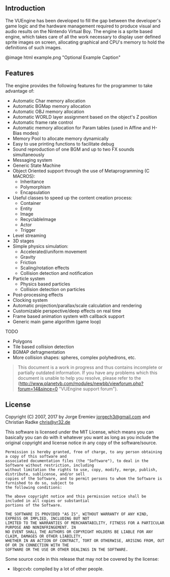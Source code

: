 Introduction
------------

The VUEngine has been developed to fill the gap between the developer's game logic and the hardware management 
required to produce visual and audio results on the Nintendo Virtual Boy. The engine is a sprite based engine, 
which takes care of all the work necessary to display user defined sprite images on screen, allocating graphical 
and CPU's memory to hold the definitions of such images. 

@image html example.png "Optional Example Caption"


Features
--------

The engine provides the following features for the programmer to take advantage of:

- Automatic Char memory allocation
- Automatic BGMap memory allocation
- Automatic OBJ memory allocation
- Automatic WORLD layer assignment based on the object's Z position
- Automatic frame rate control
- Automatic memory allocation for Param tables (used in Affine and H-Bias modes)
- Memory Pool to allocate memory dynamically
- Easy to use printing functions to facilitate debug
- Sound reproduction of one BGM and up to two FX sounds simultaneously
- Messaging system
- Generic State Machine
- Object Oriented support through the use of Metaprogramming (C MACROS):
    - Inheritance
    - Polymorphism
    - Encapsulation
- Useful classes to speed up the content creation process:
	- Container
	- Entity
    - Image
    - RecyclableImage
    - Actor
    - Trigger
- Level streaming
- 3D stages
- Simple physics simulation:
    - Accelerated/uniform movement
    - Gravity
    - Friction
    - Scaling/rotation effects
	- Collision detection and notification
- Particle system
	- Physics based particles
	- Collision detection on particles
- Post-processing effects
- Clocking system
- Automatic projection/parallax/scale calculation and rendering
- Customizable perspective/deep effects on real time
- Frame based animation system with callback support
- Generic main game algorithm (game loop)

TODO

- Polygons
- Tile based collision detection
- BGMAP defragmentation
- More collision shapes: spheres, complex polyhedrons, etc.


> This document is a work in progress and thus contains incomplete or partially outdated information.
> If you have any problems which this document is unable to help you resolve, please refer to the 
> (http://www.planetvb.com/modules/newbb/viewforum.php?forum=14&since=0 "VUEngine support forum").


License
-------

Copyright (C) 2007, 2017 by Jorge Eremiev <jorgech3@gmail.com> and Christian Radke <chris@vr32.de>

This software is licensed under the MIT License, which means you can basically you can do with it whatever 
you want as long as you include the original copyright and license notice in any copy of the software/source. 

	Permission is hereby granted, free of charge, to any person obtaining a copy of this software and
	associated documentation files (the "Software"), to deal in the Software without restriction, including
	without limitation the rights to use, copy, modify, merge, publish, distribute, sublicense, and/or sell
	copies of the Software, and to permit persons to whom the Software is furnished to do so, subject to
	the following conditions:
	
	The above copyright notice and this permission notice shall be included in all copies or substantial
	portions of the Software.
	
	THE SOFTWARE IS PROVIDED "AS IS", WITHOUT WARRANTY OF ANY KIND, EXPRESS OR IMPLIED, INCLUDING BUT NOT
	LIMITED TO THE WARRANTIES OF MERCHANTABILITY, FITNESS FOR A PARTICULAR PURPOSE AND NONINFRINGEMENT. IN
	NO EVENT SHALL THE AUTHORS OR COPYRIGHT HOLDERS BE LIABLE FOR ANY CLAIM, DAMAGES OR OTHER LIABILITY,
	WHETHER IN AN ACTION OF CONTRACT, TORT OR OTHERWISE, ARISING FROM, OUT OF OR IN CONNECTION WITH THE
	SOFTWARE OR THE USE OR OTHER DEALINGS IN THE SOFTWARE.

Some source code in this release that may not be covered by the license:

- libgccvb: compiled by a lot of other people.
